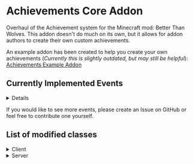 # Achievements Core Addon
Overhaul of the Achievement system for the Minecraft mod: Better Than Wolves.
This addon doesn't do much on its own, but it allows for addon authors to create their own custom achievements.

An example addon has been created to help you create your own achievements (*Currently this is slightly outdated, but may still be helpful*): [Achievements Example Addon](https://github.com/Joel-Paul/Achievement-Example-Addon)

## Currently Implemented Events
<details>
  
  - CRAFTED  (crafting an item)
  - COOKED  (taking an item out of a campfire/oven)
  - BREWED  (taking an item out of a brewing stand)
  - PICKUP  (picking up an item)
  - KILLED  (killing an entity)
  - POTAL  (travelling between dimensions)
  - ENTITY_INTERACT  (right-clicking an entity)
  - CONVERTED_BLOCK  (converting a block, i.e. creating a work stump)
  - DEATH  (getting killed)
</details>

If you would like to see more events, please create an Issue on GitHub or feel free to contribute one yourself.

## List of modified classes
<details>
  <summary>Client</summary>
  
  - Achievement
  - AchievementList
  - EntityItem
  - EntityPlayer
  - EntityPlayerMP
  - FCBlockCampfire
  - FCBlockFurnaceBrick
  - GuiAchievements
  - ItemInWorldManager
  - SlotBrewingStandPotion
  - SlotCrafting
</details>

<details>
  <summary>Server</summary>
  
  - Achievement
  - AchievementList
  - EntityItem
  - EntityPlayer
  - EntityPlayerMP
  - FCBlockCampfire
  - FCBlockFurnaceBrick
  - ItemInWorldManager
  - SlotBrewingStandPotion
  - SlotCrafting
</details>